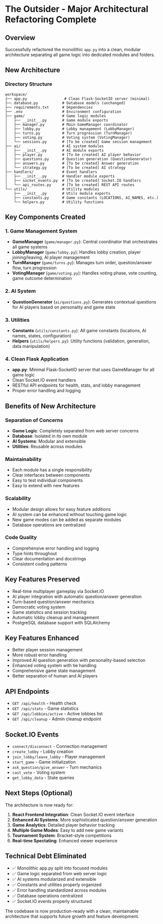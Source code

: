 # The Outsider - Major Architectural Refactoring Complete

## Overview
Successfully refactored the monolithic `app.py` into a clean, modular architecture separating all game logic into dedicated modules and folders.

## New Architecture

### Directory Structure
```
workspace/
├── app.py                 # Clean Flask-SocketIO server (minimal)
├── database.py           # Database models (unchanged)
├── requirements.txt      # Dependencies
├── .env                  # Environment configuration
├── game/                 # Game logic modules
│   ├── __init__.py       # Game module exports
│   ├── manager.py        # Main GameManager coordinator
│   ├── lobby.py          # Lobby management (LobbyManager)
│   ├── turns.py          # Turn progression (TurnManager)
│   ├── voting.py         # Voting system (VotingManager)
│   └── sessions.py       # [To be created] Game session management
├── ai/                   # AI system modules
│   ├── __init__.py       # AI module exports
│   ├── player.py         # [To be created] AI player behavior
│   ├── questions.py      # Question generation (QuestionGenerator)
│   ├── answers.py        # [To be created] Answer generation
│   └── strategy.py       # [To be created] AI strategy
├── handlers/             # Event handlers
│   ├── __init__.py       # Handler module exports
│   ├── socket_events.py  # [To be created] Socket.IO handlers
│   └── api_routes.py     # [To be created] REST API routes
└── utils/                # Utility modules
    ├── __init__.py       # Utils module exports
    ├── constants.py      # Game constants (LOCATIONS, AI_NAMES, etc.)
    └── helpers.py        # Utility functions
```

## Key Components Created

### 1. Game Management System
- **GameManager** (`game/manager.py`): Central coordinator that orchestrates all game systems
- **LobbyManager** (`game/lobby.py`): Handles lobby creation, player joining/leaving, AI player management
- **TurnManager** (`game/turns.py`): Manages turn order, question/answer flow, turn progression
- **VotingManager** (`game/voting.py`): Handles voting phase, vote counting, game outcome determination

### 2. AI System
- **QuestionGenerator** (`ai/questions.py`): Generates contextual questions for AI players based on personality and game state

### 3. Utilities
- **Constants** (`utils/constants.py`): All game constants (locations, AI names, states, configuration)
- **Helpers** (`utils/helpers.py`): Utility functions (validation, generation, data manipulation)

### 4. Clean Flask Application
- **app.py**: Minimal Flask-SocketIO server that uses GameManager for all game logic
- Clean Socket.IO event handlers
- RESTful API endpoints for health, stats, and lobby management
- Proper error handling and logging

## Benefits of New Architecture

### Separation of Concerns
- **Game Logic**: Completely separated from web server concerns
- **Database**: Isolated in its own module
- **AI Systems**: Modular and extensible
- **Utilities**: Reusable across modules

### Maintainability
- Each module has a single responsibility
- Clear interfaces between components
- Easy to test individual components
- Easy to extend with new features

### Scalability
- Modular design allows for easy feature additions
- AI system can be enhanced without touching game logic
- New game modes can be added as separate modules
- Database operations are centralized

### Code Quality
- Comprehensive error handling and logging
- Type hints throughout
- Clear documentation and docstrings
- Consistent coding patterns

## Key Features Preserved
- Real-time multiplayer gameplay via Socket.IO
- AI player integration with automatic question/answer generation
- Turn-based question/answer mechanics
- Democratic voting system
- Game statistics and session tracking
- Automatic lobby cleanup and management
- PostgreSQL database support with SQLAlchemy

## Key Features Enhanced
- Better player session management
- More robust error handling
- Improved AI question generation with personality-based selection
- Enhanced voting system with tie handling
- Comprehensive game state management
- Better separation of human and AI players

## API Endpoints
- `GET /api/health` - Health check
- `GET /api/stats` - Game statistics
- `GET /api/lobbies/active` - Active lobbies list
- `GET /api/cleanup` - Admin cleanup endpoint

## Socket.IO Events
- `connect/disconnect` - Connection management
- `create_lobby` - Lobby creation
- `join_lobby/leave_lobby` - Player management
- `start_game` - Game initialization
- `ask_question/give_answer` - Turn mechanics
- `cast_vote` - Voting system
- `get_lobby_data` - State queries

## Next Steps (Optional)
The architecture is now ready for:
1. **React Frontend Integration**: Clean Socket.IO event interface
2. **Enhanced AI Systems**: More sophisticated question/answer generation
3. **Game Analytics**: Detailed player behavior tracking
4. **Multiple Game Modes**: Easy to add new game variants
5. **Tournament System**: Bracket-style competitions
6. **Real-time Spectating**: Enhanced viewer experience

## Technical Debt Eliminated
- ✅ Monolithic app.py split into focused modules
- ✅ Game logic separated from web server logic
- ✅ AI systems modularized and extensible
- ✅ Constants and utilities properly organized
- ✅ Error handling standardized across modules
- ✅ Database operations centralized
- ✅ Socket.IO events properly structured

The codebase is now production-ready with a clean, maintainable architecture that supports future growth and feature development.